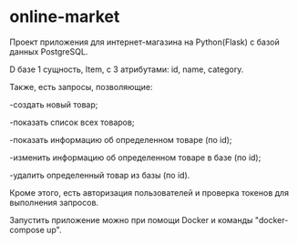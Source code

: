 # online-market
Проект приложения для интернет-магазина на Python(Flask) с базой данных PostgreSQL.

D базе 1 сущность, Item, с 3 атрибутами: id, name, category.

Также, есть запросы, позволяющие:

-создать новый товар;

-показать список всех товаров;

-показать информацию об определенном товаре (по id);

-изменить информацию об определенном товаре в базе (по id);

-удалить определенный товар из базы (по id).

Кроме этого, есть авторизация пользователей и проверка токенов для выполнения запросов.

Запустить приложение можно при помощи Docker и команды "docker-compose up".
